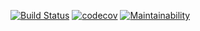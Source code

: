 [![Build Status](https://travis-ci.org/junzh0u/libredmm.svg?branch=master)](https://travis-ci.org/junzh0u/libredmm)
[![codecov](https://codecov.io/gh/junzh0u/libredmm/branch/master/graph/badge.svg)](https://codecov.io/gh/junzh0u/libredmm)
[![Maintainability](https://api.codeclimate.com/v1/badges/d2dc422cd416f11e4497/maintainability)](https://codeclimate.com/github/junzh0u/libredmm/maintainability)
